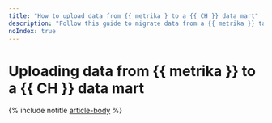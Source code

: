 ```yaml
---
title: "How to upload data from {{ metrika } to a {{ CH }} data mart"
description: "Follow this guide to migrate data from a {{ metrika }} tag to a {{ CH }} cluster."
noIndex: true
---
```


# Uploading data from {{ metrika }} to a {{ CH }} data mart

{% include notitle [article-body](../../_tutorials/metrika-to-clickhouse.md) %}

